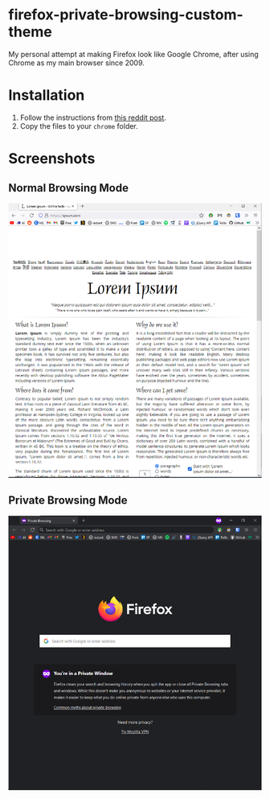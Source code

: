 # firefox-private-browsing-custom-theme
My personal attempt at making Firefox look like Google Chrome, after using Chrome as my main browser since 2009.

# Installation
1. Follow the instructions from [this reddit post](https://reddit.com/r/FirefoxCSS/comments/73dvty/tutorial_how_to_create_and_livedebug_userchromecss/).
2. Copy the files to your `chrome` folder.

# Screenshots
## Normal Browsing Mode
![Normal Browsing Mode](images/normal-browsing-mode.png)

## Private Browsing Mode
![Private Browsing Mode](images/private-browsing-mode.png)
